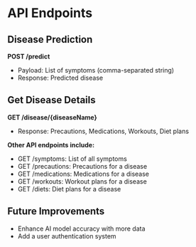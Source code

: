 # API Endpoints

## Disease Prediction

**POST /predict**

- Payload: List of symptoms (comma-separated string)
- Response: Predicted disease

## Get Disease Details

**GET /disease/{diseaseName}**

- Response: Precautions, Medications, Workouts, Diet plans

**Other API endpoints include:**

- GET /symptoms: List of all symptoms
- GET /precautions: Precautions for a disease
- GET /medications: Medications for a disease
- GET /workouts: Workout plans for a disease
- GET /diets: Diet plans for a disease

## Future Improvements

- Enhance AI model accuracy with more data
- Add a user authentication system
